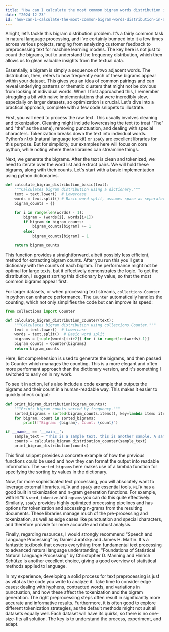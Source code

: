 ```yaml
---
title: "How can I calculate the most common bigram words distribution in a dataset?"
date: "2024-12-23"
id: "how-can-i-calculate-the-most-common-bigram-words-distribution-in-a-dataset"
---
```


Alright, let’s tackle this bigram distribution problem. It’s a fairly common task in natural language processing, and i’ve certainly bumped into it a few times across various projects, ranging from analyzing customer feedback to preprocessing text for machine learning models. The key here is not just to count the bigrams, but to understand the frequency distribution, which then allows us to glean valuable insights from the textual data.

Essentially, a bigram is simply a sequence of two adjacent words. The distribution, then, refers to how frequently each of these bigrams appear within your dataset. This gives you an idea of common pairings and can reveal underlying patterns or thematic clusters that might not be obvious from looking at individual words. When I first approached this, I remember struggling a bit with naive implementations that were incredibly slow, especially on larger datasets, so optimization is crucial. Let's dive into a practical approach, complete with a few code snippets to illustrate.

First, you will need to process the raw text. This usually involves cleaning and tokenization. Cleaning might include lowercasing the text (to treat "The" and "the" as the same), removing punctuation, and dealing with special characters. Tokenization breaks down the text into individual words. Python’s `nltk` (natural language toolkit) or `spaCy` are excellent libraries for this purpose. But for simplicity, our examples here will focus on core python, while noting where these libraries can streamline things.

Next, we generate the bigrams. After the text is clean and tokenized, we need to iterate over the word list and extract pairs. We will hold these bigrams, along with their counts. Let's start with a basic implementation using python dictionaries.

```python
def calculate_bigram_distribution_basic(text):
    """Calculates bigram distribution using a dictionary."""
    text = text.lower()  # Lowercase
    words = text.split() # Basic word split, assumes space as separator
    bigram_counts = {}

    for i in range(len(words) - 1):
        bigram = (words[i], words[i+1])
        if bigram in bigram_counts:
            bigram_counts[bigram] += 1
        else:
            bigram_counts[bigram] = 1

    return bigram_counts
```

This function provides a straightforward, albeit possibly less efficient, method for extracting bigram counts. After you run this you'll get a dictionary with the counts of each bigram. The performance might not be optimal for large texts, but it effectively demonstrates the logic. To get the distribution, I suggest sorting this dictionary by value, so that the most common bigrams appear first.

For larger datasets, or when processing text streams, `collections.Counter` in python can enhance performance. The `Counter` automatically handles the counting, which not only simplifies the code but can improve its speed:

```python
from collections import Counter

def calculate_bigram_distribution_counter(text):
    """Calculates bigram distribution using collections.Counter."""
    text = text.lower()  # Lowercase
    words = text.split()  # Basic word split
    bigrams = [tuple(words[i:i+2]) for i in range(len(words)-1)]
    bigram_counts = Counter(bigrams)
    return bigram_counts
```

Here, list comprehension is used to generate the bigrams, and then passed to Counter which manages the counting. This is a more elegant and often more performant approach than the dictionary version, and it's something I switched to early on in my work.

To see it in action, let's also include a code example that outputs the bigrams and their count in a human-readable way. This makes it easier to quickly check output:

```python
def print_bigram_distribution(bigram_counts):
    """Prints bigram counts sorted by frequency."""
    sorted_bigrams = sorted(bigram_counts.items(), key=lambda item: item[1], reverse=True)
    for bigram, count in sorted_bigrams:
        print(f"Bigram: {bigram}, Count: {count}")

if __name__ == '__main__':
    sample_text = "This is a sample text. this is another sample. A sample this"
    counts = calculate_bigram_distribution_counter(sample_text)
    print_bigram_distribution(counts)
```

This final snippet provides a concrete example of how the previous functions could be used and how they can format the output into readable information. The `sorted_bigrams` here makes use of a lambda function for specifying the sorting by values in the dictionary.

Now, for more sophisticated text processing, you will absolutely want to leverage external libraries. `NLTK` and `spaCy` are essential tools. `NLTK` has a good built in tokenization and n-gram generation functions. For example, with `NLTK`'s `word_tokenize` and `ngrams` you can do this quite effectively. Similarly, `spaCy` provides highly optimized processing pipelines and has options for tokenization and accessing n-grams from the resulting documents. These libraries manage much of the pre-processing and tokenization, as well as edge cases like punctuation and special characters, and therefore provide for more accurate and robust analysis.

Finally, regarding resources, I would strongly recommend "Speech and Language Processing" by Daniel Jurafsky and James H. Martin. It's a fantastic textbook that covers everything from fundamental text processing to advanced natural language understanding. "Foundations of Statistical Natural Language Processing" by Christopher D. Manning and Hinrich Schütze is another excellent choice, giving a good overview of statistical methods applied to language.

In my experience, developing a solid process for text preprocessing is just as vital as the code you write to analyze it. Take time to consider edge cases: dealing with hyphens, contracted words, and variations in punctuation, and how these affect the tokenization and the bigram generation. The right preprocessing steps often result in significantly more accurate and informative results. Furthermore, it is often good to explore different tokenization strategies, as the default methods might not suit all datasets equally well. Each dataset will have its quirks, so there is no one-size-fits all solution. The key is to understand the process, experiment, and adapt.
